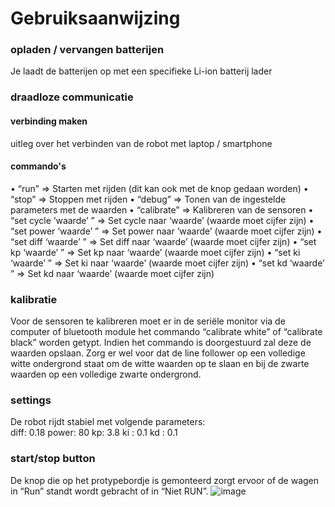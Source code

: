 # Gebruiksaanwijzing

### opladen / vervangen batterijen
Je laadt de batterijen op met een specifieke Li-ion batterij lader

### draadloze communicatie
#### verbinding maken
uitleg over het verbinden van de robot met laptop / smartphone

#### commando's
•	 “run” => Starten met rijden (dit kan ook met de knop gedaan worden)
•	“stop” => Stoppen met rijden
•	“debug” => Tonen van de ingestelde parameters met de waarden
•	“calibrate” => Kalibreren van de sensoren
•	“set cycle ‘waarde’ ” => Set cycle naar ‘waarde’ (waarde moet cijfer zijn)
•	 “set power ‘waarde’ ” => Set power naar ‘waarde’ (waarde moet cijfer zijn)
•	 “set diff ‘waarde’ ” => Set diff naar ‘waarde’ (waarde moet cijfer zijn)
•	“set kp ‘waarde’ ” => Set kp naar ‘waarde’ (waarde moet cijfer zijn)
•	“set ki ‘waarde’ ” => Set ki naar ‘waarde’ (waarde moet cijfer zijn)
•	 “set kd ‘waarde’ ” => Set kd naar ‘waarde’ (waarde moet cijfer zijn)


### kalibratie
Voor de sensoren te kalibreren moet er in de seriële monitor via de computer of bluetooth module het commando “calibrate white” of “calibrate black” worden getypt. Indien het commando is doorgestuurd zal deze de waarden opslaan. Zorg er wel voor dat de line follower op een volledige witte ondergrond staat om de witte waarden op te slaan en bij de zwarte waarden op een volledige zwarte ondergrond.
### settings
De robot rijdt stabiel met volgende parameters:  
diff: 0.18
power: 80
kp: 3.8
ki : 0.1
kd : 0.1
### start/stop button
De knop die op het protypebordje is gemonteerd zorgt ervoor of de wagen in “Run” standt wordt gebracht of in “Niet RUN”.
![image](https://user-images.githubusercontent.com/115156903/209109758-73900116-eb08-4f85-a626-6a931d0ec0c2.png)

